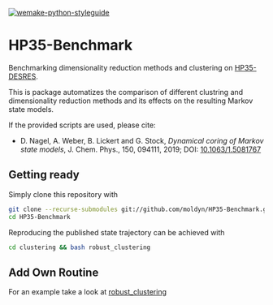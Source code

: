 [![wemake-python-styleguide](https://img.shields.io/badge/style-wemake-000000.svg)](https://github.com/wemake-services/wemake-python-styleguide)
# HP35-Benchmark
Benchmarking dimensionality reduction methods and clustering on [HP35-DESRES](https://github.com/moldyn/HP35-DESRES).

This is package automatizes the comparison of  different clustring and dimensionality reduction methods and its effects on the resulting Markov state models.

If the provided scripts are used, please cite:
- D. Nagel, A. Weber, B. Lickert and G. Stock, *Dynamical coring of Markov state models*, J. Chem. Phys., 150, 094111, 2019; DOI: [10.1063/1.5081767](https://aip.scitation.org/doi/10.1063/1.5081767)

## Getting ready
Simply clone this repository with
```bash
git clone --recurse-submodules git://github.com/moldyn/HP35-Benchmark.git
cd HP35-Benchmark
```

Reproducing the published state trajectory can be achieved with
```bash
cd clustering && bash robust_clustering
```

## Add Own Routine
For an example take a look at [robust_clustering](https://github.com/moldyn/HP35-Benchmark/blob/master/clustering/robust_clustering)

